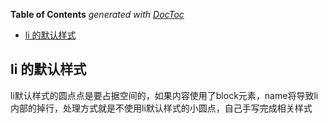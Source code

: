 <!-- START doctoc generated TOC please keep comment here to allow auto update -->
<!-- DON'T EDIT THIS SECTION, INSTEAD RE-RUN doctoc TO UPDATE -->
**Table of Contents**  *generated with [DocToc](https://github.com/thlorenz/doctoc)*

- [li 的默认样式](#li-%E7%9A%84%E9%BB%98%E8%AE%A4%E6%A0%B7%E5%BC%8F)

<!-- END doctoc generated TOC please keep comment here to allow auto update -->

## li 的默认样式

li默认样式的圆点点是要占据空间的，如果内容使用了block元素，name将导致li内部的掉行，处理方式就是不使用li默认样式的小圆点，自己手写完成相关样式